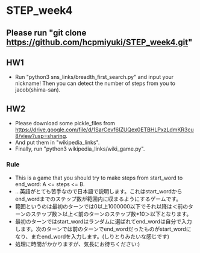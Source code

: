 # STEP_week4
## Please run "git clone https://github.com/hcpmiyuki/STEP_week4.git"

## HW1
+ Run "python3 sns_links/breadth_first_search.py" and input your nickname! Then you can detect the number of steps from you to jacob(shima-san).

## HW2
+ Please download some pickle_files from https://drive.google.com/file/d/1SarCevf6IZUQex0ETBHLPxzLdmKR3cu8/view?usp=sharing.
+ And put them in "wikipedia_links".
+ Finally, run "python3 wikipedia_links/wiki_game.py".

### Rule
+ This is a game that you should try to make steps from start_word to end_word: A <= steps <= B.
+ ...英語がとても苦手なので日本語で説明します。これはstart_wordからend_wordまでのステップ数が範囲内に収まるようにするゲームです。
+ 範囲というのは最初のターンでは0以上1000000以下でそれ以降は＜前のターンのステップ数＞以上＜前のターンのステップ数*10＞以下となります。
+ 最初のターンではstart_wordはランダムに選ばれてend_wordは自分で入力します。次のターンでは前のターンでend_wordだったものがstart_wordになり、またend_wordを入力します。(しりとりみたいな感じです)
+ 処理に時間がかかりますが、気長にお待ちください:)
